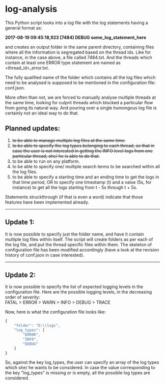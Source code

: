 # log-analysis

This Python script looks into a log file with the log statements having a general format as:

__2017-08-19 09:45:18,923 [7484] DEBUG some_log_statement_here__
  
and creates an output folder in the same parent directory, containing files where all the information is segregated based on the thread ids. Like for instance, in the case above, a file called 7484.txt.
And the threads which contain at least one ERROR type statement are named as <thread_id>_error.txt.

The fully qualified name of the folder which contains all the log files which need to be analysed is supposed to be mentioned in the configuration file: conf.json.

More often than not, we are forced to manually analyse multiple threads at the same time, looking for culprit threads which blocked a particular flow from going its natural way. And pouring over a single humongous log file is certainly not an ideal way to do that.  

## Planned updates:
1. ~~to be able to manage multiple log files at the same time.~~
2. ~~to be able to specify the log types belonging to each thread, so that in case the user is not interested in getting the INFO level logs from one particular thread, she/ he is able to do that.~~
3. to be able to run on any platform.
4. to be able to specify one/ multiple search terms to be searched within all the log files.
5. to be able to specify a starting time and an ending time to get the logs in that time period, OR to specify one timestamp (t) and a value (5s, for instance) to get all the logs starting from t - 5s through t + 5s.
  
Statements struckthrough (if that is even a word) indicate that those features have been implemented already.

---

## Update 1:

It is now possible to specify just the folder name, and have it contain multiple log files within itself.
The script will create folders as per each of the log file, and put the thread specific files within them.
The skeleton of configuration file has been modified accordingly (have a look at the revision history of conf.json in case interested).

---

## Update 2:

It is now possible to specify the list of expected logging levels in the configuration file. Here are the possible logging levels, in the decreasing order of severity:  
FATAL > ERROR > WARN > INFO > DEBUG > TRACE  

Now, here is what the configuration file looks like:  
```javascript
{  
    "folder": "D:\\logs",  
    "log_types": [  
        "ERROR",  
        "INFO",  
        "DEBUG"  
    ]  
}  
```
  
So, against the key log_types, the user can specify an array of the log types which she/ he wants to be considered. In case the value corresponding to the key "log_types" is missing or is empty, all the possible log types are considered.
